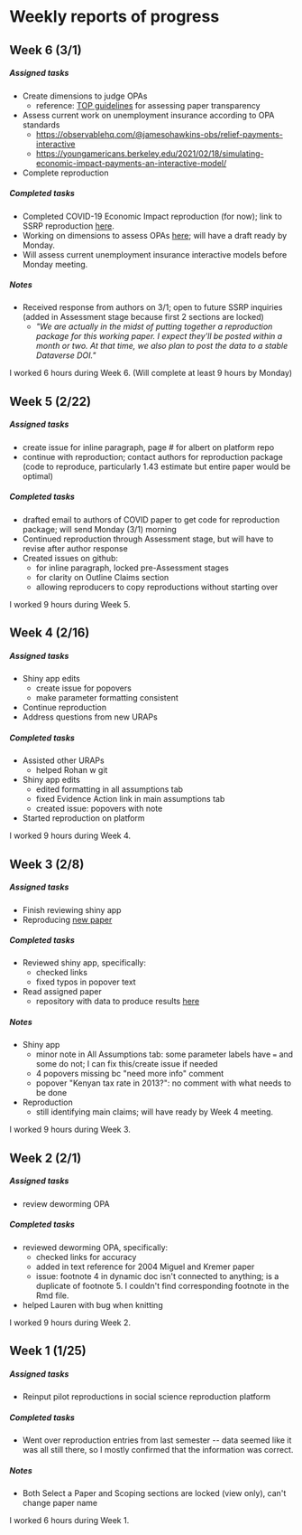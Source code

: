 # Weekly reports of progress

## Week 6 (3/1)

##### Assigned tasks
- Create dimensions to judge OPAs
    - reference: [TOP guidelines](https://www.cos.io/initiatives/top-guidelines) for assessing paper transparency
- Assess current work on unemployment insurance according to OPA standards
  - https://observablehq.com/@jamesohawkins-obs/relief-payments-interactive
  - https://youngamericans.berkeley.edu/2021/02/18/simulating-economic-impact-payments-an-interactive-model/
- Complete reproduction

##### Completed tasks
- Completed COVID-19 Economic Impact reproduction (for now); link to SSRP reproduction [here](https://www.socialsciencereproduction.org/reproductions/7b794f10-0b5f-4fd8-a951-1e0ab0b90451/index).
- Working on dimensions to assess OPAs [here](https://docs.google.com/document/d/1QIzq6d1MmkCjVmMgpSF60uHpYQy2sniAvw4QeDMDdGY/edit); will have a draft ready by Monday.
- Will assess current unemployment insurance interactive models before Monday meeting.

##### Notes
- Received response from authors on 3/1; open to future SSRP inquiries (added in Assessment stage because first 2 sections are locked)
  - _"We are actually in the midst of putting together a reproduction package for this working paper. I expect they'll be posted within a month or two. At that time, we also plan to post the data to a stable Dataverse DOI."_

I worked 6 hours during Week 6. (Will complete at least 9 hours by Monday)

## Week 5 (2/22)

##### Assigned tasks
- create issue for inline paragraph, page # for albert on platform repo
- continue with reproduction; contact authors for reproduction package (code to reproduce, particularly 1.43 estimate but entire paper would be optimal)

##### Completed tasks
- drafted email to authors of COVID paper to get code for reproduction package; will send Monday (3/1) morning
- Continued reproduction through Assessment stage, but will have to revise after author response
- Created issues on github:
  - for inline paragraph, locked pre-Assessment stages
  - for clarity on Outline Claims section
  - allowing reproducers to copy reproductions without starting over

I worked 9 hours during Week 5.

## Week 4 (2/16)

##### Assigned tasks
- Shiny app edits
  - create issue for popovers
  - make parameter formatting consistent
- Continue reproduction
- Address questions from new URAPs

##### Completed tasks
- Assisted other URAPs
  - helped Rohan w git
- Shiny app edits
  - edited formatting in all assumptions tab
  - fixed Evidence Action link in main assumptions tab
  - created issue: popovers with note
- Started reproduction on platform

I worked 9 hours during Week 4.

## Week 3 (2/8)

##### Assigned tasks
- Finish reviewing shiny app
- Reproducing [new paper](https://opportunityinsights.org/wp-content/uploads/2020/05/tracker_paper.pdf)

##### Completed tasks
- Reviewed shiny app, specifically:
  - checked links
  - fixed typos in popover text
- Read assigned paper
  - repository with data to produce results [here](https://github.com/OpportunityInsights/EconomicTracker)

##### Notes
- Shiny app
  - minor note in All Assumptions tab: some parameter labels have `=` and some do not; I can fix this/create issue if needed
  - 4 popovers missing bc "need more info" comment
  - popover "Kenyan tax rate in 2013?": no comment with what needs to be done
- Reproduction
  - still identifying main claims; will have ready by Week 4 meeting.

I worked 9 hours during Week 3.

## Week 2 (2/1)

##### Assigned tasks
- review deworming OPA
##### Completed tasks
- reviewed deworming OPA, specifically:
  - checked links for accuracy
  - added in text reference for 2004 Miguel and Kremer paper
  - issue: footnote 4 in dynamic doc isn't connected to anything; is a duplicate of footnote 5. I couldn't find corresponding footnote in the Rmd file.
- helped Lauren with bug when knitting

I worked 9 hours during Week 2.  

## Week 1 (1/25)

##### Assigned tasks  
- Reinput pilot reproductions in social science reproduction platform  

##### Completed tasks
- Went over reproduction entries from last semester -- data seemed like it was all still there, so I mostly confirmed that the information was correct.

##### Notes
- Both Select a Paper and Scoping sections are locked (view only), can't change paper name

I worked 6 hours during Week 1.  
